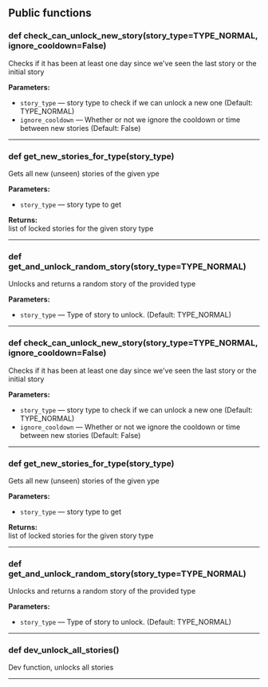 ## Public functions

### def check_can_unlock_new_story(story_type=TYPE_NORMAL, ignore_cooldown=False)

Checks if it has been at least one day since we've seen the last story or the initial story

**Parameters:**
- `story_type` &mdash; story type to check if we can unlock a new one (Default: TYPE_NORMAL)
- `ignore_cooldown` &mdash; Whether or not we ignore the cooldown or time between new stories (Default: False)


---

### def get_new_stories_for_type(story_type)

Gets all new (unseen) stories of the given ype

**Parameters:**
- `story_type` &mdash; story type to get


**Returns:**<br>
list of locked stories for the given story type

---

### def get_and_unlock_random_story(story_type=TYPE_NORMAL)

Unlocks and returns a random story of the provided type

**Parameters:**
- `story_type` &mdash; Type of story to unlock. (Default: TYPE_NORMAL)


---

### def check_can_unlock_new_story(story_type=TYPE_NORMAL, ignore_cooldown=False)

Checks if it has been at least one day since we've seen the last story or the initial story

**Parameters:**
- `story_type` &mdash; story type to check if we can unlock a new one (Default: TYPE_NORMAL)
- `ignore_cooldown` &mdash; Whether or not we ignore the cooldown or time between new stories (Default: False)


---

### def get_new_stories_for_type(story_type)

Gets all new (unseen) stories of the given ype

**Parameters:**
- `story_type` &mdash; story type to get


**Returns:**<br>
list of locked stories for the given story type

---

### def get_and_unlock_random_story(story_type=TYPE_NORMAL)

Unlocks and returns a random story of the provided type

**Parameters:**
- `story_type` &mdash; Type of story to unlock. (Default: TYPE_NORMAL)


---

### def dev_unlock_all_stories()

Dev function, unlocks all stories

---

